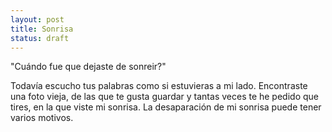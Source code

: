 ```yaml
---
layout: post
title: Sonrisa
status: draft
---
```


"Cuándo fue que dejaste de sonreir?"

Todavía escucho tus palabras como si estuvieras a mi lado. Encontraste una foto vieja, de las que te gusta guardar y tantas veces te he pedido que tires, en la que viste mi sonrisa.
La desaparación de mi sonrisa puede tener varios motivos.
